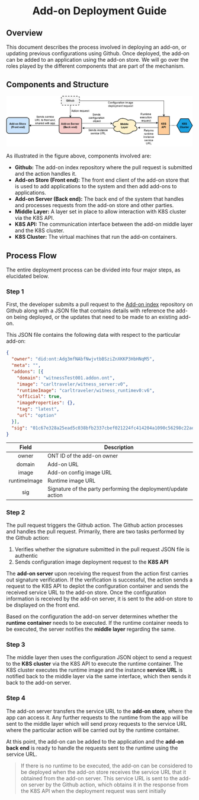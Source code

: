 <h1 align=center> Add-on Deployment Guide </h1>

## Overview

This document describes the process involved in deploying an add-on, or updating previous configurations using Github. Once deployed, the add-on can be added to an application using the add-on store. We will go over the roles played by the different components that are part of the mechanism.

## Components and Structure

![addon-deployment](../res/addon-deployment.png)

As illustrated in the figure above, components involved are:

- **Github:** The add-on index repository where the pull request is submitted and the action handles it.
- **Add-on Store (Front end):** The front end client of the add-on store that is used to add applications to the system and then add add-ons to applications.
- **Add-on Server (Back end):** The back end of the system that handles and processes requests from the add-on store and other parties.
- **Middle Layer:** A layer set in place to allow interaction with K8S cluster via the K8S API.
- **K8S API:** The communication interface between the add-on middle layer and the K8S cluster.
- **K8S Cluster:** The virtual machines that run the add-on containers.

## Process Flow

The entire deployment process can be divided into four major steps, as elucidated below.

### Step 1

First, the developer submits a pull request to the [Add-on index](https://github.com/ont-bizsuite/addon-index) repository on Github along with a JSON file that contains details with reference the add-on being deployed, or the updates that need to be made to an existing add-on. 

This JSON file contains the following data with respect to the particular add-on:

```json
{
  "owner": "did:ont:Adg3mfNAbfNwjvtbBSziZnXKKP3HbHNqM5",
  "meta": "",
  "addons": [{
    "domain": "witnessTest001.addon.ont",
    "image": "carltraveler/witness_server:v0",
    "runtimeImage": "carltraveler/witness_runtimev0:v6",
    "official": true,
    "imageProperties": {},
    "tag": "latest",
    "url": "option"
  }],
  "sig": "01c67e328a25ead5c038bfb2337cbef021224fc414204a1090c56298c22ad46939bbbb72fdd28c6f6005b3b681b6b03f19d181f4539a6a43e63be30b110b62a92c"
}
```

|    Field     | Description                                                    |
| :----------: | -------------------------------------------------------------- |
|    owner     | ONT ID of the add-on owner                                      |
|    domain    | Add-on URL                                                      |
|    image     | Add-on config image URL                                         |
| runtimeImage | Runtime image URL                                              |
|     sig      | Signature of the party performing the deployment/update action |

### Step 2

The pull request triggers the Github action. The Github action processes and handles the pull request. Primarily, there are two tasks performed by the Github action:

1. Verifies whether the signature submitted in the pull request JSON file is authentic
2. Sends configuration image deployment request to the **K8S API**

The **add-on server** upon receiving the request from the action first carries out signature verification. If the verification is successful, the action sends a request to the K8S API to deplot the configuration container and sends the received service URL to the add-on store. Once the configuration information is received by the add-on server, it is sent to the add-on store to be displayed on the front end.

Based on the configuration the add-on server determines whether the **runtime container** needs to be executed. If the runtime container needs to be executed, the server notifies the **middle layer** regarding the same.

### Step 3

The middle layer then uses the configuration JSON object to send a request to the **K8S cluster** via the K8S API to execute the runtime container. The K8S cluster executes the runtime image and the instance **service URL** is notified back to the middle layer via the same interface, which then sends it back to the add-on server.

### Step 4

The add-on server transfers the service URL to the **add-on store**, where the app can access it. Any further requests to the runtime from the app will be sent to the middle layer which will send proxy requests to the service URL where the particular action will be carried out by the runtime container.

At this point, the add-on can be added to the application and the **add-on back end** is ready to handle the requests sent to the runtime using the service URL.

> If there is no runtime to be executed, the add-on can be considered to be deployed when the add-on store receives the service URL that it obtained from the add-on server. This service URL is sent to the add-on server by the Github action, which obtains it in the response from the K8S API when the deployment request was sent initially


